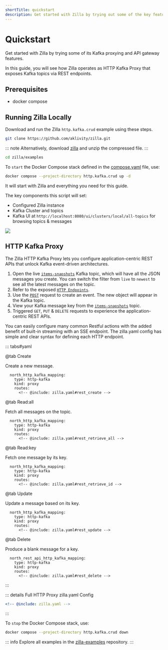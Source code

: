 ```yaml
---
shortTitle: quickstart
description: Get started with Zilla by trying out some of the key features for yourself.
---
```


# Quickstart

Get started with Zilla by trying some of its Kafka proxying and API gateway features.

In this guide, you will see how Zilla operates as HTTP Kafka Proxy that exposes Kafka topics via REST endpoints.

## Prerequisites

- docker compose

## Running Zilla Locally

Download and run the Zilla `http.kafka.crud` example using these steps.

```bash
git clone https://github.com/aklivity/zilla.git
```

::: note
Alternatively, download [zilla](https://github.com/aklivity/zilla/archive/refs/heads/develop.zip) and unzip the compressed file.
:::

```bash
cd zilla/examples
```

To `start` the Docker Compose stack defined in the [compose.yaml](https://github.com/aklivity/zilla/blob/develop/examples/http.kafka.crud/compose.yaml) file, use:

```bash
docker compose --project-directory http.kafka.crud up -d
```

It will start with Zilla and everything you need for this guide.

The key components this script will set:

- Configured Zilla instance
- Kafka Cluster and topics
- Kafka UI at `http://localhost:8080/ui/clusters/local/all-topics` for browsing topics & messages

![](demo.gif)

## HTTP Kafka Proxy

The Zilla HTTP Kafka Proxy lets you configure application-centric REST APIs that unlock Kafka event-driven architectures.

1. Open the live [`items-snapshots`](http://localhost:8080/ui/clusters/local/all-topics/items-snapshots/messages?limit=100&mode=TAILING) Kafka topic, which will have all the JSON messages you create. You can switch the filter from `live` to `newest` to see all the latest messages on the topic.
2. Refer to the exposed [`HTTP Endpoints`](https://github.com/aklivity/zilla/blob/develop/examples/http.kafka.crud/README.md#endpoints).
3. Use the [`POST`](https://github.com/aklivity/zilla/blob/develop/examples/http.kafka.crud/README.md#verify-behavior) request to create an event. The new object will appear in the Kafka topic.
4. View your Kafka message key from the [`items-snapshots`](http://localhost:8080/ui/clusters/local/all-topics/items-snapshots/messages) topic.
5. Triggered `GET`, `PUT` & `DELETE` requests to experience the application-centric REST APIs.

You can easily configure many common Restful actions with the added benefit of built-in streaming with an SSE endpoint. The zilla.yaml config has simple and clear syntax for defining each HTTP endpoint.

::: tabs#yaml

@tab Create

Create a new message.

```yaml{6,7,10,11}
  north_http_kafka_mapping:
    type: http-kafka
    kind: proxy
    routes:
      <!-- @include: zilla.yaml#rest_create -->
```

@tab Read:all

Fetch all messages on the topic.

```yaml{6,7,10,11}
  north_http_kafka_mapping:
    type: http-kafka
    kind: proxy
    routes:
      <!-- @include: zilla.yaml#rest_retrieve_all -->
```

@tab Read:key

Fetch one message by its key.

```yaml{6,7,10,11,13}
  north_http_kafka_mapping:
    type: http-kafka
    kind: proxy
    routes:
      <!-- @include: zilla.yaml#rest_retrieve_id -->
```

@tab Update

Update a message based on its key.

```yaml{6,7,10-12}
  north_http_kafka_mapping:
    type: http-kafka
    kind: proxy
    routes:
      <!-- @include: zilla.yaml#rest_update -->
```

@tab Delete

Produce a blank message for a key.

```yaml{6,7,10-12}
  north_rest_api_http_kafka_mapping:
    type: http-kafka
    kind: proxy
    routes:
      <!-- @include: zilla.yaml#rest_delete -->
```

:::

::: details Full HTTP Proxy zilla.yaml Config
```yaml
<!-- @include: zilla.yaml -->
```
:::

To `stop` the Docker Compose stack, use:

```bash
docker compose --project-directory http.kafka.crud down
```

::: info
Explore all examples in the [zilla-examples](https://github.com/aklivity/zilla-examples/tree/main) repository.
:::
